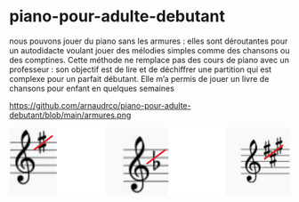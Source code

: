 # piano-pour-adulte-debutant
nous pouvons jouer du piano sans les armures : elles sont déroutantes pour un autodidacte voulant jouer des mélodies simples comme des chansons ou des comptines. Cette méthode ne remplace pas des cours de piano avec un professeur : son objectif est de lire et de déchiffrer une partition qui est complexe pour un parfait débutant. Elle m’a permis de jouer un livre de chansons pour enfant en quelques semaines

https://github.com/arnaudrco/piano-pour-adulte-debutant/blob/main/armures.png


![armures](https://github.com/arnaudrco/piano-pour-adulte-debutant/blob/main/armures.png)
